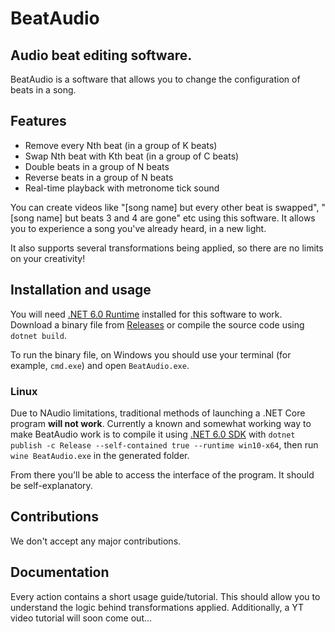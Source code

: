 # BeatAudio
## Audio beat editing software.

BeatAudio is a software that allows you to change the configuration of beats in a song.

## Features

- Remove every Nth beat (in a group of K beats)
- Swap Nth beat with Kth beat (in a group of C beats)
- Double beats in a group of N beats
- Reverse beats in a group of N beats
- Real-time playback with metronome tick sound

You can create videos like "[song name] but every other beat is swapped", "[song name] but beats 3 and 4 are gone" etc using this software. It allows you to experience a song you've already heard, in a new light.

It also supports several transformations being applied, so there are no limits on your creativity!

## Installation and usage

You will need [.NET 6.0 Runtime](https://dotnet.microsoft.com/en-us/download) installed for this software to work. Download a binary file from [Releases](https://github.com/kolya5544/BeatAudio/releases) or compile the source code using `dotnet build`.

To run the binary file, on Windows you should use your terminal (for example, `cmd.exe`) and open `BeatAudio.exe`.

### Linux

Due to NAudio limitations, traditional methods of launching a .NET Core program **will not work**. Currently a known and somewhat working way to make BeatAudio work is to compile it using [.NET 6.0 SDK](https://dotnet.microsoft.com/en-us/download/dotnet/6.0) with `dotnet publish -c Release --self-contained true --runtime win10-x64`, then run `wine BeatAudio.exe` in the generated folder.

From there you'll be able to access the interface of the program. It should be self-explanatory.

## Contributions

We don't accept any major contributions.

## Documentation

Every action contains a short usage guide/tutorial. This should allow you to understand the logic behind transformations applied. Additionally, a YT video tutorial will soon come out...